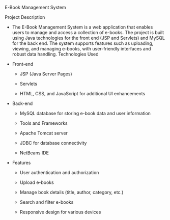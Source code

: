 E-Book Management System

Project Description

 - The E-Book Management System is a web application that enables users to manage and access a collection of e-books. The project is built using Java technologies for the front end (JSP and Servlets) and MySQL for the back end. The system supports features such as uploading, viewing, and managing e-books, with user-friendly interfaces and robust data handling.
Technologies Used

- Front-end

  - JSP (Java Server Pages)

  - Servlets

  - HTML, CSS, and JavaScript for additional UI enhancements

- Back-end

   - MySQL database for storing e-book data and user information
   
  -  Tools and Frameworks
   
   - Apache Tomcat server
   
   - JDBC for database connectivity
   
   - NetBeans IDE

- Features
  
  - User authentication and authorization

  - Upload e-books

  - Manage book details (title, author, category, etc.)

  - Search and filter e-books

  - Responsive design for various devices
